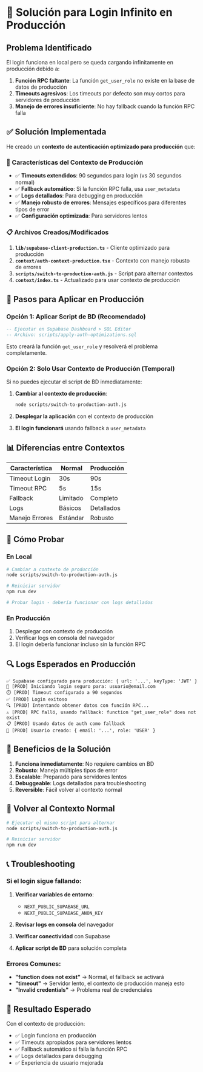 # 🚨 Solución para Login Infinito en Producción

## Problema Identificado

El login funciona en local pero se queda cargando infinitamente en producción debido a:

1. **Función RPC faltante**: La función `get_user_role` no existe en la base de datos de producción
2. **Timeouts agresivos**: Los timeouts por defecto son muy cortos para servidores de producción
3. **Manejo de errores insuficiente**: No hay fallback cuando la función RPC falla

## ✅ Solución Implementada

He creado un **contexto de autenticación optimizado para producción** que:

### 🔧 Características del Contexto de Producción

- ✅ **Timeouts extendidos**: 90 segundos para login (vs 30 segundos normal)
- ✅ **Fallback automático**: Si la función RPC falla, usa `user_metadata`
- ✅ **Logs detallados**: Para debugging en producción
- ✅ **Manejo robusto de errores**: Mensajes específicos para diferentes tipos de error
- ✅ **Configuración optimizada**: Para servidores lentos

### 📋 Archivos Creados/Modificados

1. **`lib/supabase-client-production.ts`** - Cliente optimizado para producción
2. **`context/auth-context-production.tsx`** - Contexto con manejo robusto de errores
3. **`scripts/switch-to-production-auth.js`** - Script para alternar contextos
4. **`context/index.ts`** - Actualizado para usar contexto de producción

## 🚀 Pasos para Aplicar en Producción

### Opción 1: Aplicar Script de BD (Recomendado)

```sql
-- Ejecutar en Supabase Dashboard > SQL Editor
-- Archivo: scripts/apply-auth-optimizations.sql
```

Esto creará la función `get_user_role` y resolverá el problema completamente.

### Opción 2: Solo Usar Contexto de Producción (Temporal)

Si no puedes ejecutar el script de BD inmediatamente:

1. **Cambiar al contexto de producción**:
   ```bash
   node scripts/switch-to-production-auth.js
   ```

2. **Desplegar la aplicación** con el contexto de producción

3. **El login funcionará** usando fallback a `user_metadata`

## 📊 Diferencias entre Contextos

| Característica | Normal | Producción |
|---|---|---|
| Timeout Login | 30s | 90s |
| Timeout RPC | 5s | 15s |
| Fallback | Limitado | Completo |
| Logs | Básicos | Detallados |
| Manejo Errores | Estándar | Robusto |

## 🧪 Cómo Probar

### En Local
```bash
# Cambiar a contexto de producción
node scripts/switch-to-production-auth.js

# Reiniciar servidor
npm run dev

# Probar login - debería funcionar con logs detallados
```

### En Producción
1. Desplegar con contexto de producción
2. Verificar logs en consola del navegador
3. El login debería funcionar incluso sin la función RPC

## 🔍 Logs Esperados en Producción

```
✅ Supabase configurado para producción: { url: '...', keyType: 'JWT' }
🔑 [PROD] Iniciando login seguro para: usuario@email.com
⏱️ [PROD] Timeout configurado a 90 segundos
✅ [PROD] Login exitoso
🔍 [PROD] Intentando obtener datos con función RPC...
⚠️ [PROD] RPC falló, usando fallback: function "get_user_role" does not exist
📋 [PROD] Usando datos de auth como fallback
👤 [PROD] Usuario creado: { email: '...', role: 'USER' }
```

## 🎯 Beneficios de la Solución

1. **Funciona inmediatamente**: No requiere cambios en BD
2. **Robusto**: Maneja múltiples tipos de error
3. **Escalable**: Preparado para servidores lentos
4. **Debuggeable**: Logs detallados para troubleshooting
5. **Reversible**: Fácil volver al contexto normal

## 🔄 Volver al Contexto Normal

```bash
# Ejecutar el mismo script para alternar
node scripts/switch-to-production-auth.js

# Reiniciar servidor
npm run dev
```

## 📞 Troubleshooting

### Si el login sigue fallando:

1. **Verificar variables de entorno**:
   - `NEXT_PUBLIC_SUPABASE_URL`
   - `NEXT_PUBLIC_SUPABASE_ANON_KEY`

2. **Revisar logs en consola** del navegador

3. **Verificar conectividad** con Supabase

4. **Aplicar script de BD** para solución completa

### Errores Comunes:

- **"function does not exist"** → Normal, el fallback se activará
- **"timeout"** → Servidor lento, el contexto de producción maneja esto
- **"Invalid credentials"** → Problema real de credenciales

## 🎉 Resultado Esperado

Con el contexto de producción:
- ✅ Login funciona en producción
- ✅ Timeouts apropiados para servidores lentos
- ✅ Fallback automático si falla la función RPC
- ✅ Logs detallados para debugging
- ✅ Experiencia de usuario mejorada